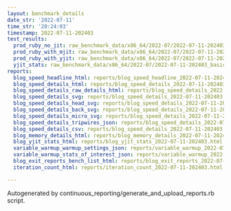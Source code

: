 ```yaml
---
layout: benchmark_details
date_str: '2022-07-11'
time_str: '20:24:03'
timestamp: 2022-07-11-202403
test_results:
  prod_ruby_no_jit: raw_benchmark_data/x86_64/2022-07/2022-07-11-202403_basic_benchmark_prod_ruby_no_jit.json
  prod_ruby_with_mjit: raw_benchmark_data/x86_64/2022-07/2022-07-11-202403_basic_benchmark_prod_ruby_with_mjit.json
  prod_ruby_with_yjit: raw_benchmark_data/x86_64/2022-07/2022-07-11-202403_basic_benchmark_prod_ruby_with_yjit.json
  yjit_stats: raw_benchmark_data/x86_64/2022-07/2022-07-11-202403_basic_benchmark_yjit_stats.json
reports:
  blog_speed_headline_html: reports/blog_speed_headline_2022-07-11-202403.html
  blog_speed_details_html: reports/blog_speed_details_2022-07-11-202403.html
  blog_speed_details_raw_details_html: reports/blog_speed_details_2022-07-11-202403.raw_details.html
  blog_speed_details_svg: reports/blog_speed_details_2022-07-11-202403.svg
  blog_speed_details_head_svg: reports/blog_speed_details_2022-07-11-202403.head.svg
  blog_speed_details_back_svg: reports/blog_speed_details_2022-07-11-202403.back.svg
  blog_speed_details_micro_svg: reports/blog_speed_details_2022-07-11-202403.micro.svg
  blog_speed_details_tripwires_json: reports/blog_speed_details_2022-07-11-202403.tripwires.json
  blog_speed_details_csv: reports/blog_speed_details_2022-07-11-202403.csv
  blog_memory_details_html: reports/blog_memory_details_2022-07-11-202403.html
  blog_yjit_stats_html: reports/blog_yjit_stats_2022-07-11-202403.html
  variable_warmup_warmup_settings_json: reports/variable_warmup_2022-07-11-202403.warmup_settings.json
  variable_warmup_stats_of_interest_json: reports/variable_warmup_2022-07-11-202403.stats_of_interest.json
  blog_exit_reports_bench_list_html: reports/blog_exit_reports_2022-07-11-202403.bench_list.html
  iteration_count_html: reports/iteration_count_2022-07-11-202403.html

---
```

Autogenerated by continuous_reporting/generate_and_upload_reports.rb script.
